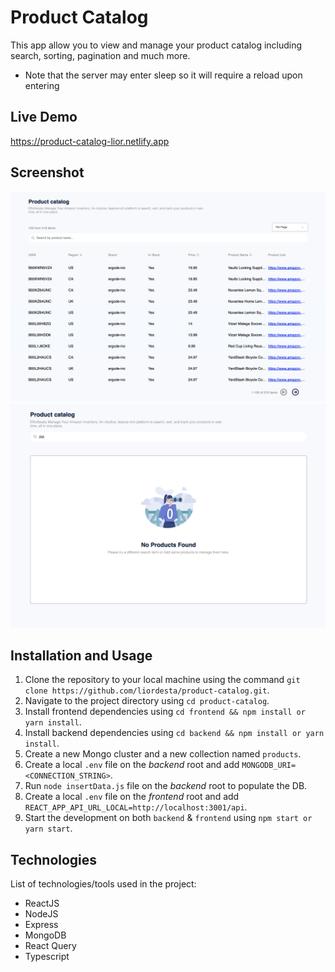 # Product Catalog

This app allow you to view and manage your product catalog including search, sorting, pagination and much more.

- Note that the server may enter sleep so it will require a reload upon entering

## Live Demo

https://product-catalog-lior.netlify.app

## Screenshot

![Screenshot of Project](./demo1.png)
![Screenshot of Project](./demo2.png)

## Installation and Usage

1. Clone the repository to your local machine using the command
   `git clone https://github.com/liordesta/product-catalog.git`.
2. Navigate to the project directory using `cd product-catalog`.
3. Install frontend dependencies using `cd frontend && npm install or yarn install`.
4. Install backend dependencies using `cd backend && npm install or yarn install`.
5. Create a new Mongo cluster and a new collection named `products`.
6. Create a local `.env` file on the _backend_ root and add `MONGODB_URI=<CONNECTION_STRING>`.
7. Run `node insertData.js` file on the _backend_ root to populate the DB.
8. Create a local `.env` file on the _frontend_ root and add `REACT_APP_API_URL_LOCAL=http://localhost:3001/api`.
9. Start the development on both `backend` & `frontend` using `npm start or yarn start`.

## Technologies

List of technologies/tools used in the project:

- ReactJS
- NodeJS
- Express
- MongoDB
- React Query
- Typescript
